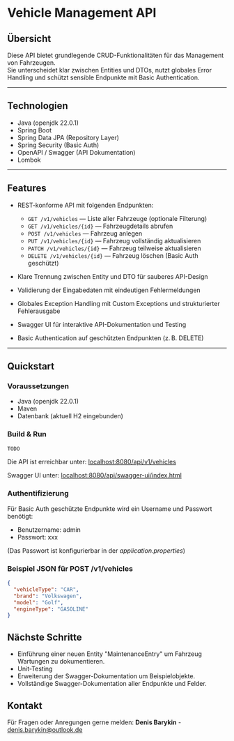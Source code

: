 
# Vehicle Management API

## Übersicht

Diese API bietet grundlegende CRUD-Funktionalitäten für das Management von Fahrzeugen.  
Sie unterscheidet klar zwischen Entities und DTOs, nutzt globales Error Handling und schützt sensible Endpunkte mit Basic Authentication.

---

## Technologien

- Java (openjdk 22.0.1)
- Spring Boot
- Spring Data JPA (Repository Layer)
- Spring Security (Basic Auth)
- OpenAPI / Swagger (API Dokumentation)
- Lombok 

---

## Features

- REST-konforme API mit folgenden Endpunkten:  
  - `GET /v1/vehicles` — Liste aller Fahrzeuge (optionale Filterung)  
  - `GET /v1/vehicles/{id}` — Fahrzeugdetails abrufen  
  - `POST /v1/vehicles` — Fahrzeug anlegen  
  - `PUT /v1/vehicles/{id}` — Fahrzeug vollständig aktualisieren  
  - `PATCH /v1/vehicles/{id}` — Fahrzeug teilweise aktualisieren  
  - `DELETE /v1/vehicles/{id}` — Fahrzeug löschen (Basic Auth geschützt)

- Klare Trennung zwischen Entity und DTO für sauberes API-Design  
- Validierung der Eingabedaten mit eindeutigen Fehlermeldungen  
- Globales Exception Handling mit Custom Exceptions und strukturierter Fehlerausgabe  
- Swagger UI für interaktive API-Dokumentation und Testing  
- Basic Authentication auf geschützten Endpunkten (z. B. DELETE)

---

## Quickstart

### Voraussetzungen

- Java (openjdk 22.0.1)
- Maven 
- Datenbank (aktuell H2 eingebunden)

### Build & Run

```bash
TODO
```
Die API ist erreichbar unter:
[localhost:8080/api/v1/vehicles](localhost:8080/api/v1/vehicles)

Swagger UI unter:
[localhost:8080/api/swagger-ui/index.html](localhost:8080/api/swagger-ui/index.html)

### Authentifizierung

Für Basic Auth geschützte Endpunkte wird ein Username und Passwort benötigt:

- Benutzername: admin
- Passwort: xxx

(Das Passwort ist konfigurierbar in der *application.properties*)

### Beispiel JSON für POST /v1/vehicles

```json
{
  "vehicleType": "CAR",
  "brand": "Volkswagen",
  "model": "Golf",
  "engineType": "GASOLINE"
}
```

## Nächste Schritte 

- Einführung einer neuen Entity "MaintenanceEntry" um Fahrzeug Wartungen zu dokumentieren.
- Unit-Testing
- Erweiterung der Swagger-Dokumentation um Beispielobjekte.
- Vollständige Swagger-Dokumentation aller Endpunkte und Felder.


## Kontakt

Für Fragen oder Anregungen gerne melden:
**Denis Barykin** - denis.barykin@outlook.de
